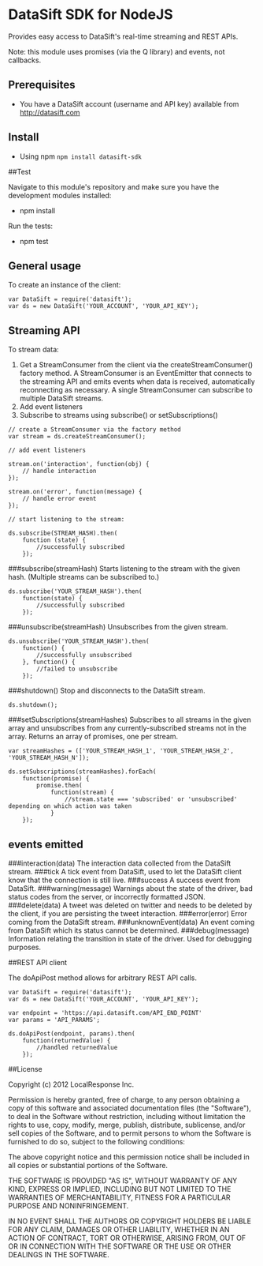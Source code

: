 # DataSift SDK for NodeJS

Provides easy access to DataSift's real-time streaming and REST APIs.

Note: this module uses promises (via the Q library) and events, not callbacks.

## Prerequisites
- You have a DataSift account (username and API key) available from http://datasift.com

## Install
- Using npm `npm install datasift-sdk`

##Test

Navigate to this module's repository and make sure you have the development modules installed:

- npm install


Run the tests:

- npm test 


## General usage

To create an instance of the client:

    var DataSift = require('datasift');
    var ds = new DataSift('YOUR_ACCOUNT', 'YOUR_API_KEY');

## Streaming API

To stream data:

  1. Get a StreamConsumer from the client via the createStreamConsumer() factory method. A StreamConsumer is an EventEmitter that connects to the streaming API and emits events when data is received, automatically reconnecting as necessary. A single StreamConsumer can subscribe to multiple DataSift streams.
  1. Add event listeners
  1. Subscribe to streams using subscribe() or setSubscriptions()


    // create a StreamConsumer via the factory method
    var stream = ds.createStreamConsumer();

    // add event listeners

    stream.on('interaction', function(obj) {
        // handle interaction
    });

    stream.on('error', function(message) {
        // handle error event
    });

    // start listening to the stream:

    ds.subscribe(STREAM_HASH).then(
        function (state) {
            //successfully subscribed
        });

###subscribe(streamHash)
Starts listening to the stream with the given hash.  (Multiple streams can be subscribed to.)

    ds.subscribe('YOUR_STREAM_HASH').then(
        function(state) {
            //successfully subscribed
        });

###unsubscribe(streamHash)
Unsubscribes from the given stream.

    ds.unsubscribe('YOUR_STREAM_HASH').then(
        function() {
            //successfully unsubscribed
        }, function() {
            //failed to unsubscribe
        });

###shutdown()
Stop and disconnects to the DataSift stream.

    ds.shutdown();

###setSubscriptions(streamHashes)
Subscribes to all streams in the given array and unsubscribes from any currently-subscribed streams not in the array. Returns an array of promises, one per stream.

    var streamHashes = (['YOUR_STREAM_HASH_1', 'YOUR_STREAM_HASH_2', 'YOUR_STREAM_HASH_N']);

    ds.setSubscriptions(streamHashes).forEach(
        function(promise) {
            promise.then(
                function(stream) {
                    //stream.state === 'subscribed' or 'unsubscribed' depending on which action was taken
                }
	    });

## events emitted
###interaction(data)
    The interaction data collected from the DataSift stream.
###tick
    A tick event from DataSift, used to let the DataSift client know that the connection is still live.
###success
    A success event from DataSift.
###warning(message)
    Warnings about the state of the driver, bad status codes from the server, or incorrectly formatted JSON.
###delete(data)
    A tweet was deleted on twitter and needs to be deleted by the client, if you are persisting the tweet interaction.
###error(error)
    Error coming from the DataSift stream.
###unknownEvent(data)
    An event coming from DataSift which its status cannot be determined.
###debug(message)
    Information relating the transition in state of the driver.  Used for debugging purposes.


##REST API client

The doApiPost method allows for arbitrary REST API calls.

    var DataSift = require('datasift');
    var ds = new DataSift('YOUR_ACCOUNT', 'YOUR_API_KEY');

    var endpoint = 'https://api.datasift.com/API_END_POINT'
    var params = 'API_PARAMS';

    ds.doApiPost(endpoint, params).then(
        function(returnedValue) {
            //handled returnedValue
        });

##License

Copyright (c) 2012 LocalResponse Inc.

Permission is hereby granted, free of charge, to any person obtaining a
copy of this software and associated documentation files (the "Software"),
to deal in the Software without restriction, including without limitation
the rights to use, copy, modify, merge, publish, distribute, sublicense,
and/or sell copies of the Software, and to permit persons to whom the
Software is furnished to do so, subject to the following conditions:

The above copyright notice and this permission notice shall be included
in all copies or substantial portions of the Software.

THE SOFTWARE IS PROVIDED "AS IS", WITHOUT WARRANTY OF ANY KIND, EXPRESS OR
IMPLIED, INCLUDING BUT NOT LIMITED TO THE WARRANTIES OF MERCHANTABILITY,
FITNESS FOR A PARTICULAR PURPOSE AND NONINFRINGEMENT.

IN NO EVENT SHALL THE AUTHORS OR COPYRIGHT HOLDERS BE LIABLE FOR ANY CLAIM,
DAMAGES OR OTHER LIABILITY, WHETHER IN AN ACTION OF CONTRACT, TORT OR
OTHERWISE, ARISING FROM, OUT OF OR IN CONNECTION WITH THE SOFTWARE OR THE USE
OR OTHER DEALINGS IN THE SOFTWARE.
